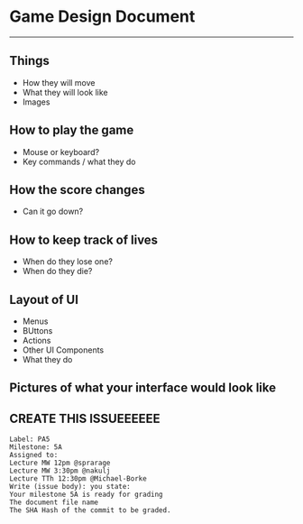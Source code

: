 # Game Design Document
----

## Things
* How they will move
* What they will look like
* Images

## How to play the game
* Mouse or keyboard?
* Key commands / what they do

## How the score changes
* Can it go down?

## How to keep track of lives
* When do they lose one?
* When do they die?

## Layout of UI
* Menus
* BUttons
* Actions
* Other UI Components
* What they do

## Pictures of what your interface would look like

## CREATE THIS ISSUEEEEEE

```Title: Milestone 5A Submission
Label: PA5
Milestone: 5A
Assigned to:
Lecture MW 12pm @sprarage
Lecture MW 3:30pm @nakulj
Lecture TTh 12:30pm @Michael-Borke
Write (issue body): you state:
Your milestone 5A is ready for grading
The document file name
The SHA Hash of the commit to be graded.
```
